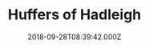 ---
date: 2018-09-28T08:39:42.000Z
title: Huffers of Hadleigh
latitude: 52.044768970680046
longitude: 0.9528065517153052
url: http://www.belleriapizza.net
category: checkin
---